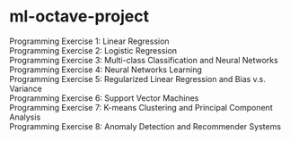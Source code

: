 # ml-octave-project

Programming Exercise 1: Linear Regression <br>
Programming Exercise 2: Logistic Regression <br>
Programming Exercise 3: Multi-class Classification and Neural Networks <br>
Programming Exercise 4: Neural Networks Learning <br>
Programming Exercise 5: Regularized Linear Regression and Bias v.s. Variance <br>
Programming Exercise 6: Support Vector Machines <br>
Programming Exercise 7: K-means Clustering and Principal Component Analysis <br>
Programming Exercise 8: Anomaly Detection and Recommender Systems <br>
